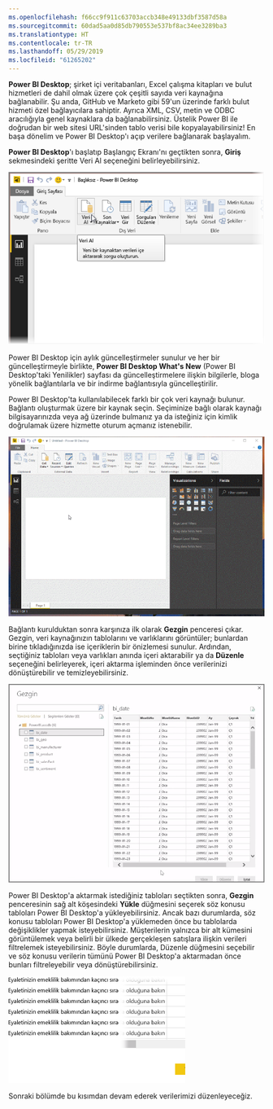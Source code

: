 ```yaml
---
ms.openlocfilehash: f66cc9f911c63703accb348e49133dbf3587d58a
ms.sourcegitcommit: 60dad5aa0d85db790553e537bf8ac34ee3289ba3
ms.translationtype: HT
ms.contentlocale: tr-TR
ms.lasthandoff: 05/29/2019
ms.locfileid: "61265202"
---
```

**Power BI Desktop**; şirket içi veritabanları, Excel çalışma kitapları ve bulut hizmetleri de dahil olmak üzere çok çeşitli sayıda veri kaynağına bağlanabilir. Şu anda, GitHub ve Marketo gibi 59'un üzerinde farklı bulut hizmeti özel bağlayıcılara sahiptir. Ayrıca XML, CSV, metin ve ODBC aracılığıyla genel kaynaklara da bağlanabilirsiniz. Üstelik Power BI ile doğrudan bir web sitesi URL'sinden tablo verisi bile kopyalayabilirsiniz! En başa dönelim ve Power BI Desktop'ı açıp verilere bağlanarak başlayalım.

**Power BI Desktop**'ı başlatıp Başlangıç Ekranı'nı geçtikten sonra, **Giriş** sekmesindeki şeritte Veri Al seçeneğini belirleyebilirsiniz.

![](media/1-2-connect-to-data-sources-in-power-bi-desktop/1-2_1.png)

Power BI Desktop için aylık güncelleştirmeler sunulur ve her bir güncelleştirmeyle birlikte, **Power BI Desktop What's New** (Power BI Desktop'taki Yenilikler) sayfası da güncelleştirmelere ilişkin bilgilerle, bloga yönelik bağlantılarla ve bir indirme bağlantısıyla güncelleştirilir.

Power BI Desktop'ta kullanılabilecek farklı bir çok veri kaynağı bulunur. Bağlantı oluşturmak üzere bir kaynak seçin. Seçiminize bağlı olarak kaynağı bilgisayarınızda veya ağ üzerinde bulmanız ya da isteğiniz için kimlik doğrulamak üzere hizmette oturum açmanız istenebilir.

![](media/1-2-connect-to-data-sources-in-power-bi-desktop/1-2_2.gif)

Bağlantı kurulduktan sonra karşınıza ilk olarak **Gezgin** penceresi çıkar. Gezgin, veri kaynağınızın tablolarını ve varlıklarını görüntüler; bunlardan birine tıkladığınızda ise içeriklerin bir önizlemesi sunulur. Ardından, seçtiğiniz tabloları veya varlıkları anında içeri aktarabilir ya da **Düzenle** seçeneğini belirleyerek, içeri aktarma işleminden önce verilerinizi dönüştürebilir ve temizleyebilirsiniz.

![](media/1-2-connect-to-data-sources-in-power-bi-desktop/1-2_3.png)

Power BI Desktop'a aktarmak istediğiniz tabloları seçtikten sonra, **Gezgin** penceresinin sağ alt köşesindeki **Yükle** düğmesini seçerek söz konusu tabloları Power BI Desktop'a yükleyebilirsiniz. Ancak bazı durumlarda, söz konusu tabloları Power BI Desktop'a yüklemeden önce bu tablolarda değişiklikler yapmak isteyebilirsiniz. Müşterilerin yalnızca bir alt kümesini görüntülemek veya belirli bir ülkede gerçekleşen satışlara ilişkin verileri filtrelemek isteyebilirsiniz. Böyle durumlarda, Düzenle düğmesini seçebilir ve söz konusu verilerin tümünü Power BI Desktop'a aktarmadan önce bunları filtreleyebilir veya dönüştürebilirsiniz.

![](media/1-2-connect-to-data-sources-in-power-bi-desktop/1-2_4.png)

Sonraki bölümde bu kısımdan devam ederek verilerimizi düzenleyeceğiz.

